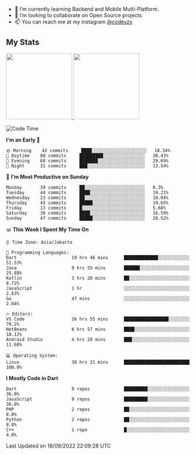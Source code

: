 - 🌱 I’m currently learning Backend and Mobile Multi-Platform.
- 👯 I’m looking to collaborate on Open Source projects
- 📫 You can reach me at my instagram <a href="https://www.instagram.com/codeyzx/">@codeyzx</a>

## My Stats
<p align="left">
<a href="https://github.com/codeyzx">
  <img height="180em" src="https://github-readme-stats-eight-theta.vercel.app/api?username=codeyzx&show_icons=true&theme=algolia&include_all_commits=true&count_private=true"/>
  <img height="180em" src="https://github-readme-stats-eight-theta.vercel.app/api/top-langs/?username=codeyzx&layout=compact&langs_count=8&theme=algolia"/>
</a>
</p>

<!--START_SECTION:waka-->
![Code Time](http://img.shields.io/badge/Code%20Time-82%20hrs%2048%20mins-blue)

**I'm an Early 🐤** 

```text
🌞 Morning    42 commits     ████░░░░░░░░░░░░░░░░░░░░░   18.34% 
🌆 Daytime    88 commits     █████████░░░░░░░░░░░░░░░░   38.43% 
🌃 Evening    68 commits     ███████░░░░░░░░░░░░░░░░░░   29.69% 
🌙 Night      31 commits     ███░░░░░░░░░░░░░░░░░░░░░░   13.54%

```
📅 **I'm Most Productive on Sunday** 

```text
Monday       19 commits     ██░░░░░░░░░░░░░░░░░░░░░░░   8.3% 
Tuesday      44 commits     ████░░░░░░░░░░░░░░░░░░░░░   19.21% 
Wednesday    23 commits     ██░░░░░░░░░░░░░░░░░░░░░░░   10.04% 
Thursday     45 commits     █████░░░░░░░░░░░░░░░░░░░░   19.65% 
Friday       13 commits     █░░░░░░░░░░░░░░░░░░░░░░░░   5.68% 
Saturday     38 commits     ████░░░░░░░░░░░░░░░░░░░░░   16.59% 
Sunday       47 commits     █████░░░░░░░░░░░░░░░░░░░░   20.52%

```


📊 **This Week I Spent My Time On** 

```text
⌚︎ Time Zone: Asia/Jakarta

💬 Programming Languages: 
Dart                     19 hrs 46 mins      █████████████░░░░░░░░░░░░   51.53% 
Java                     9 hrs 55 mins       ██████░░░░░░░░░░░░░░░░░░░   25.89% 
Kotlin                   3 hrs 20 mins       ██░░░░░░░░░░░░░░░░░░░░░░░   8.72% 
JavaScript               1 hr                ░░░░░░░░░░░░░░░░░░░░░░░░░   2.63% 
Go                       47 mins             ░░░░░░░░░░░░░░░░░░░░░░░░░   2.04%

🔥 Editors: 
VS Code                  26 hrs 55 mins      █████████████████░░░░░░░░   70.2% 
NetBeans                 6 hrs 57 mins       ████░░░░░░░░░░░░░░░░░░░░░   18.12% 
Android Studio           4 hrs 28 mins       ███░░░░░░░░░░░░░░░░░░░░░░   11.68%

💻 Operating System: 
Linux                    38 hrs 21 mins      █████████████████████████   100.0%

```

**I Mostly Code in Dart** 

```text
Dart                     9 repos             █████████░░░░░░░░░░░░░░░░   36.0% 
JavaScript               9 repos             █████████░░░░░░░░░░░░░░░░   36.0% 
PHP                      2 repos             ██░░░░░░░░░░░░░░░░░░░░░░░   8.0% 
Python                   2 repos             ██░░░░░░░░░░░░░░░░░░░░░░░   8.0% 
C++                      1 repo              █░░░░░░░░░░░░░░░░░░░░░░░░   4.0%

```



 Last Updated on 18/09/2022 22:09:28 UTC
<!--END_SECTION:waka-->
